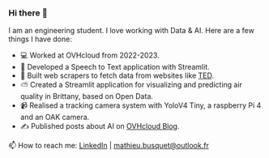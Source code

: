 ### Hi there 👋

I am an engineering student. I love working with Data & AI. Here are a few things I have done: 

- 💻 Worked at OVHcloud from 2022-2023.
- 📝 Developed a Speech to Text application with Streamlit.
- 🤖 Built web scrapers to fetch data from websites like [TED](https://www.ted.com/).
- ⛅️ Created a Streamlit application for visualizing and predicting air quality in Brittany, based on Open Data.
- 📹 Realised a tracking camera system with YoloV4 Tiny, a raspberry Pi 4 and an OAK camera.
- ✍️ Published posts about AI on [OVHcloud Blog](https://blog.ovhcloud.com/).

📫 How to reach me: [LinkedIn](https://www.linkedin.com/in/mathieu-busquet/) | mathieu.busquet@outlook.fr

<!--
**MathieuBsqt/MathieuBsqt** is a ✨ _special_ ✨ repository because its `README.md` (this file) appears on your GitHub profile.

Here are some ideas to get you started:

- 🔭 I’m currently working on ...
- 🌱 I’m currently learning ...
- 👯 I’m looking to collaborate on ...
- 🤔 I’m looking for help with ...
- 💬 Ask me about ...
- 📫 How to reach me: ...
- 😄 Pronouns: ...
- ⚡ Fun fact: ...
-->

